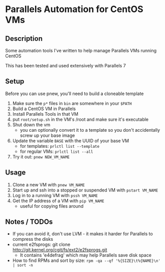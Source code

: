 # Parallels Automation for CentOS VMs

## Description

Some automation tools I've written to help manage Parallels VMs running CentOS

This has been tested and used extensively with Parallels 7

## Setup

Before you can use pnew, you'll need to build a cloneable template

1. Make sure the `p*` files in `bin` are somewhere in your `$PATH`
1. Build a CentOS VM in Parallels
1. Install Parallels Tools in that VM
1. put `root/setup.sh` in the VM's /root and make sure it's executable
1. Shut down the vm 
    * you can optionally convert it to a template so you don't
      accidentally screw up your base image
1. Update the variable `BASE` with the UUID of your base VM
    * for templates: `prlctl list --template`
    * for regular VMs: `prlctl list --all`
1. Try it out: `pnew NEW_VM_NAME`

## Usage

1. Clone a new VM with `pnew VM_NAME`
1. Start up and ssh into a stopped or suspended VM with `pstart VM_NAME`
1. Log in to a running VM with `pssh VM_NAME`
1. Get the IP address of a VM with `pip VM_NAME`
    * useful for copying files around

## Notes / TODOs

* If you can avoid it, don't use LVM - it makes it harder for Parallels
  to compress the disks
* current e2fsprogs: git clone http://git.kernel.org/cgit/fs/ext2/e2fsprogs.git
    * It contains 'e4defrag' which may help Parallels save disk space
* How to find RPMs and sort by size: `rpm -qa --qf '%{SIZE}\t%{NAME}\n' | sort -n`
